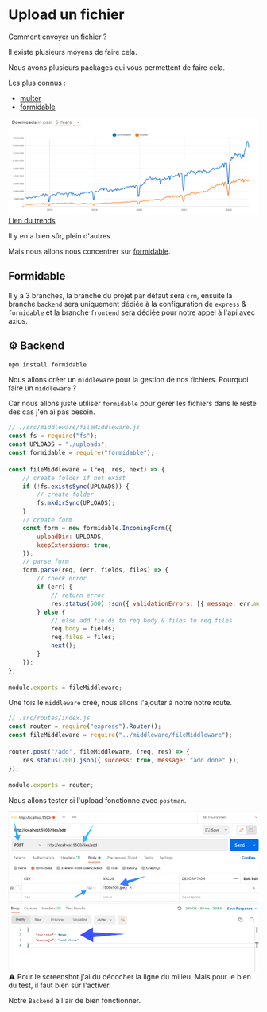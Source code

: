 # Upload un fichier

Comment envoyer un fichier ?

Il existe plusieurs moyens de faire cela.

Nous avons plusieurs packages qui vous permettent de faire cela.

Les plus connus :
- [multer](https://www.npmjs.com/package/multer)
- [formidable](https://www.npmjs.com/package/formidable)

![trends](_doc/trend.png)
[Lien du trends](https://www.npmtrends.com/multer-vs-formidable)

Il y en a bien sûr, plein d'autres.

Mais nous allons nous concentrer sur [formidable](https://www.npmjs.com/package/formidable).

## Formidable

Il y a 3 branches, la branche du projet par défaut sera `crm`, ensuite la branche `backend` sera uniquement dédiée à la configuration de `express` & `formidable` et la branche `frontend` sera dédiée pour notre appel à l'api avec axios.

## ⚙️ Backend

```shell
npm install formidable
```

Nous allons créer un `middleware` pour la gestion de nos fichiers. Pourquoi faire un `middleware` ? 

Car nous allons juste utiliser `formidable` pour gérer les fichiers dans le reste des cas j'en ai pas besoin.

```js
// ./src/middleware/fileMiddleware.js
const fs = require("fs");
const UPLOADS = "./uploads";
const formidable = require("formidable");

const fileMiddleware = (req, res, next) => {
    // create folder if not exist
    if (!fs.existsSync(UPLOADS)) {
        // create folder
        fs.mkdirSync(UPLOADS);
    }
    // create form
    const form = new formidable.IncomingForm({
        uploadDir: UPLOADS,
        keepExtensions: true,
    });
    // parse form
    form.parse(req, (err, fields, files) => {
        // check error
        if (err) {
            // return error
            res.status(500).json({ validationErrors: [{ message: err.message }] });
        } else {
            // else add fields to req.body & files to req.files
            req.body = fields;
            req.files = files;
            next();
        }
    });
};

module.exports = fileMiddleware;
```

Une fois le `middleware` créé, nous allons l'ajouter à notre notre route.

```js
// .src/routes/index.js
const router = require("express").Router();
const fileMiddleware = require("../middleware/fileMiddleware");

router.post("/add", fileMiddleware, (req, res) => {
    res.status(200).json({ success: true, message: "add done" });
});

module.exports = router;
```

Nous allons tester si l'upload fonctionne avec `postman`.

![postman](_doc/add.png)
⚠️ Pour le screenshot j'ai du décocher la ligne du milieu.
Mais pour le bien du test, il faut bien sûr l'activer.

Notre `Backend` à l'air de bien fonctionner.
